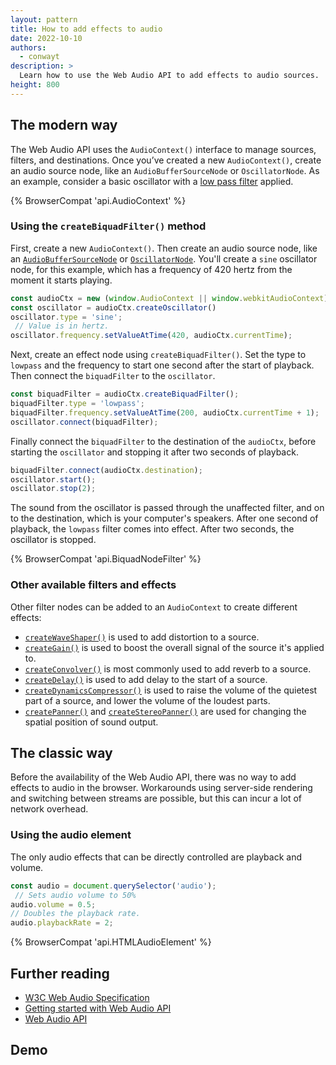 ```yaml
---
layout: pattern
title: How to add effects to audio
date: 2022-10-10
authors:
  - conwayt
description: >
  Learn how to use the Web Audio API to add effects to audio sources.
height: 800
---
```


## The modern way
The Web Audio API uses the `AudioContext()` interface to manage sources, filters, and destinations. Once you’ve created a new `AudioContext()`, create an audio source node, like an `AudioBufferSourceNode` or `OscillatorNode`.  As an example, consider a basic oscillator with a [low pass filter](https://en.wikipedia.org/wiki/Low-pass_filter) applied.

{% BrowserCompat 'api.AudioContext' %}

### Using the `createBiquadFilter()` method

First, create a new `AudioContext()`. Then create an audio source node, like an [`AudioBufferSourceNode`](https://developer.mozilla.org/docs/Web/API/AudioBufferSourceNode) or [`OscillatorNode`](https://developer.mozilla.org/docs/Web/API/OscillatorNode).  You'll create a `sine` oscillator node, for this example, which has a frequency of 420 hertz from the moment it starts playing.

```js
const audioCtx = new (window.AudioContext || window.webkitAudioContext)();
const oscillator = audioCtx.createOscillator()
oscillator.type = 'sine';
 // Value is in hertz.
oscillator.frequency.setValueAtTime(420, audioCtx.currentTime);
```

Next, create an effect node using `createBiquadFilter()`. Set the type to `lowpass` and the frequency to start one second after the start of playback. Then connect the `biquadFilter` to the `oscillator`.

```js
const biquadFilter = audioCtx.createBiquadFilter();
biquadFilter.type = 'lowpass';
biquadFilter.frequency.setValueAtTime(200, audioCtx.currentTime + 1);
oscillator.connect(biquadFilter);
```

Finally connect the `biquadFilter` to the destination of the `audioCtx`, before starting the `oscillator` and stopping it after two seconds of playback.

```js
biquadFilter.connect(audioCtx.destination);
oscillator.start();
oscillator.stop(2);
```

The sound from the oscillator is passed through the unaffected filter, and on to the destination, which is your computer's speakers. After one second of playback, the `lowpass` filter comes into effect. After two seconds, the oscillator is stopped.

{% BrowserCompat 'api.BiquadNodeFilter' %}
### Other available filters and effects

Other filter nodes can be added to an `AudioContext` to create different effects:

- [`createWaveShaper()`](https://developer.mozilla.org/docs/Web/API/BaseAudioContext/createWaveShaper) is used to add distortion to a source.
- [`createGain()`](https://developer.mozilla.org/docs/Web/API/BaseAudioContext/createGain) is used to boost the overall signal of the source it's applied to.
- [`createConvolver()`](https://developer.mozilla.org/docs/Web/API/BaseAudioContext/createConvolver) is most commonly used to add reverb to a source.
- [`createDelay()`](https://developer.mozilla.org/docs/Web/API/BaseAudioContext/createDelay) is used to add delay to the start of a source.
- [`createDynamicsCompressor()`](https://developer.mozilla.org/docs/Web/API/BaseAudioContext/createDynamicsCompressor) is used to raise the volume of the quietest part of a source, and lower the volume of the loudest parts.
- [`createPanner()`](https://developer.mozilla.org/docs/Web/API/BaseAudioContext/createPanner) and [`createStereoPanner()`](https://developer.mozilla.org/docs/Web/API/BaseAudioContext/createStereoPanner) are used for changing the spatial position of sound output.

## The classic way

Before the availability of the Web Audio API, there was no way to add effects to audio in the browser.  Workarounds using server-side rendering and switching between streams are possible, but this can incur a lot of network overhead.

### Using the audio element

The only audio effects that can be directly controlled are playback and volume.

```js
const audio = document.querySelector('audio');
 // Sets audio volume to 50%
audio.volume = 0.5;
// Doubles the playback rate.
audio.playbackRate = 2;
```

{% BrowserCompat 'api.HTMLAudioElement' %}

## Further reading

- [W3C Web Audio Specification](https://webaudio.github.io/web-audio-api/)
- [Getting started with Web Audio API](/webaudio-intro/)
- [Web Audio API](https://developer.mozilla.org/docs/Web/API/Web_Audio_API)

## Demo
